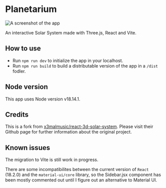 # Planetarium

![A screenshot of the app](preview.png)

An interactive Solar System made with Three.js, React and Vite.

## How to use

- Run `npm run dev` to initialize the app in your localhost.
- Run `npm run build` to build a distributable version of the app in a `/dist` fodler.

## Node version
This app uses Node version v18.14.1.

## Credits

This is a fork from [x3malmusic/react-3d-solar-system](https://github.com/x3malmusic/react-3d-solar-system). Please visit their Github page for further information about the original project.

## Known issues
The migration to Vite is still work in progress. 

There are some incompatibilites between the current version of `React` (18.2.0) and the `material-ui/core` library, so the Sidebar.jsx component has been mostly commented out until I figure out an alternative to Material UI.